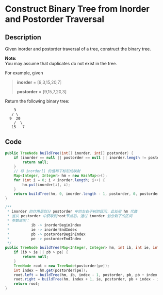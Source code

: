 # Construct Binary Tree from Inorder and Postorder Traversal

## Description

Given inorder and postorder traversal of a tree, construct the binary tree.

**Note:**  
You may assume that duplicates do not exist in the tree.

For example, given

> **inorder** = \[9,3,15,20,7\] 
>
> **postorder** = \[9,15,7,20,3\]

Return the following binary tree:

```text
    3
   / \
  9  20
    /  \
   15   7
```

## **Code**

```java
public TreeNode buildTree(int[] inorder, int[] postorder) {
    if (inorder == null || postorder == null || inorder.length != postorder.length) {
        return null;
    }
    // 将 inorder[] 的值和下标形成映射
    Map<Integer, Integer> hm = new HashMap<>();
    for (int i = 0; i < inorder.length; i++) {
        hm.put(inorder[i], i);
    }
    return buildTree(hm, 0, inorder.length - 1, postorder, 0, postorder.length - 1);
}

/**
 * inorder 的作用是划分 postorder 中的左右子树的区间，此处用 hm 代替
 * 当从 postorder 中获取到root节点后，通过 inorder 划分剩下的区间
 * 参数说明：
 *          ib -> inorderBeginIndex
 *          ie -> inorderEndIndex
 *          pb -> postorderBeginIndex
 *          pe -> postorderEndIndex
 */
public TreeNode buildTree(Map<Integer, Integer> hm, int ib, int ie, int[] postorder, int pb, int pe) {
    if (ib > ie || pb > pe) {
        return null;
    }
    TreeNode root = new TreeNode(postorder[pe]);
    int index = hm.get(postorder[pe]);
    root.left = buildTree(hm, ib, index - 1, postorder, pb, pb + index - ib - 1);
    root.right = buildTree(hm, index + 1, ie, postorder, pb + index - ib, pe - 1);
    return root;
}
```

